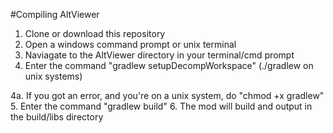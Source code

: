 #Compiling AltViewer

1. Clone or download this repository
2. Open a windows command prompt or unix terminal
3. Naviagate to the AltViewer directory in your terminal/cmd prompt
4. Enter the command "gradlew setupDecompWorkspace" (./gradlew on unix systems)
  
  4a. If you got an error, and you're on a unix system, do "chmod +x gradlew"
5. Enter the command "gradlew build"
6. The mod will build and output in the build/libs directory

